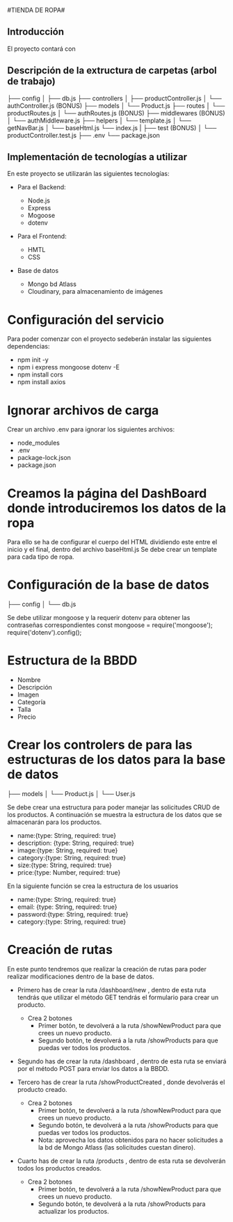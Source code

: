 #TIENDA DE ROPA#
## Introducción
El proyecto contará con 

## Descripción de la extructura de carpetas (arbol de trabajo)
├── config
│   ├── db.js
├── controllers
│   ├── productController.js
│   └── authController.js (BONUS)
├── models
│   └── Product.js
├── routes
│   └── productRoutes.js
│   └── authRoutes.js (BONUS)
├── middlewares (BONUS)
│   └── authMiddleware.js
├── helpers
│   └── template.js
│   └── getNavBar.js
│   └── baseHtml.js
└── index.js
|
├── test (BONUS)
│   └── productController.test.js
├── .env
└── package.json

## Implementación de tecnologías a utilizar
En este proyecto se utilizarán las siguientes tecnologías:
- Para el Backend:
    - Node.js
    - Express
    - Mogoose
    - dotenv

- Para el Frontend:
    - HMTL
    - CSS

- Base de datos
    - Mongo bd Atlass
    - Cloudinary, para almacenamiento de imágenes

# Configuración del servicio
Para poder comenzar con el proyecto sedeberán instalar las siguientes dependencias:
- npm init -y
- npm i express mongoose dotenv -E
- npm install cors
- npm install axios

# Ignorar archivos de carga
Crear un archivo .env para ignorar los siguientes archivos:
- node_modules
- .env
- package-lock.json
- package.json

# Creamos la página del DashBoard donde introduciremos los datos de la ropa
Para ello se ha de configurar el cuerpo del HTML dividiendo este entre el inicio y el final, dentro del archivo baseHtml.js
Se debe crear un template para cada tipo de ropa.

# Configuración de la base de datos
├── config
│   └── db.js

Se debe utilizar mongoose y la requerir dotenv para obtener las contraseñas correspondientes
const mongoose = require('mongoose');
require('dotenv').config();

# Estructura de la BBDD
- Nombre
- Descripción
- Imagen
- Categoría
- Talla
- Precio

# Crear los controlers de para las estructuras de los datos para la base de datos
├── models
│   └── Product.js
│   └── User.js

Se debe crear una estructura para poder manejar las solicitudes CRUD de los productos. A continuación se muestra la estructura de los datos que se almacenarán para los productos.
- name:{type: String, required: true}
- description: {type: String, required: true}
- image:{type: String, required: true}
- category:{type: String, required: true}
- size:{type: String, required: true}
- price:{type: Number, required: true}

En la siguiente función se crea la estructura de los usuarios
- name:{type: String, required: true}
- email: {type: String, required: true}
- password:{type: String, required: true}
- category:{type: String, required: true}

# Creación de rutas
En este punto tendremos que realizar la creación de rutas para poder realizar modificaciones dentro de la base de datos.
- Primero has de crear la ruta /dashboard/new , dentro de esta ruta tendrás que utilizar el método GET tendrás el formulario para crear un producto.
    - Crea 2 botones
        - Primer botón, te devolverá a la ruta /showNewProduct para que crees un nuevo producto.
        - Segundo botón, te devolverá a la ruta /showProducts para que puedas ver todos los productos.

- Segundo has de crear la ruta /dashboard , dentro de esta ruta se enviará por el método POST para enviar los datos a la BBDD.

- Tercero has de crear la ruta /showProductCreated , donde devolverás el producto creado.
    - Crea 2 botones
        - Primer botón, te devolverá a la ruta /showNewProduct para que crees un nuevo producto.
        - Segundo botón, te devolverá a la ruta /showProducts para que puedas ver todos los productos.
        - Nota: aprovecha los datos obtenidos para no hacer solicitudes a la bd de Mongo Atlass (las solicitudes cuestan dinero).

- Cuarto has de crear la ruta /products , dentro de esta ruta se devolverán todos los productos creados.
    - Crea 2 botones
        - Primer botón, te devolverá a la ruta /showNewProduct para que crees un nuevo producto.
        - Segundo botón, te devolverá a la ruta /showProducts para actualizar los productos.

